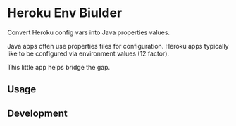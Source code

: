 # Heroku Env Biulder

Convert Heroku config vars into Java properties values.

Java apps often use properties files for configuration. Heroku apps
typically like to be configured via environment values (12 factor).

This little app helps bridge the gap.

## Usage


## Development

